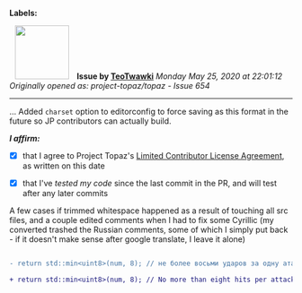**Labels:**



<a href="https://github.com/TeoTwawki"><img src="https://avatars0.githubusercontent.com/u/6871475?v=4" width="96" height="96" hspace="10"></img></a> **Issue by [TeoTwawki](https://github.com/TeoTwawki)**
_Monday May 25, 2020 at 22:01:12_
_Originally opened as: project-topaz/topaz - Issue 654_

----

… Added `charset` option to editorconfig to force saving as this format in the future so JP contributors can actually build.

<!-- place 'x' mark between square [] brackets to affirm: -->
**_I affirm:_**
- [x] that I agree to Project Topaz's [Limited Contributor License Agreement](http://project-topaz.com/blob/release/CONTRIBUTOR_AGREEMENT.md), as written on this date
- [x] that I've _tested my code_ since the last commit in the PR, and will test after any later commits

A few cases if trimmed whitespace happened as a result of touching all src files, and a couple edited comments when I had to fix some Cyrillic (my converted trashed the Russian comments, some of which I simply put back - if it doesn't make sense after google translate, I leave it alone)
```patch
- return std::min<uint8>(num, 8); // не более восьми ударов за одну атаку
+ return std::min<uint8>(num, 8); // No more than eight hits per attack
```
